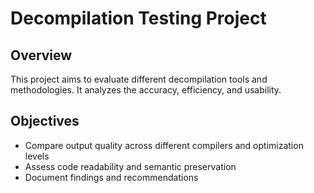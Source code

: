 # Decompilation Testing Project

## Overview
This project aims to evaluate different decompilation tools and methodologies. It analyzes the accuracy, efficiency, and usability.

## Objectives
- Compare output quality across different compilers and optimization levels
- Assess code readability and semantic preservation
- Document findings and recommendations
